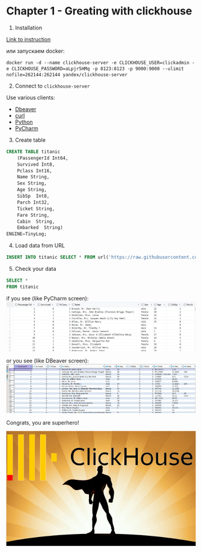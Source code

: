 # Chapter 1 - Greating with clickhouse

1. Installation

[Link to instruction]()

или запускаем docker:

```
docker run -d --name clickhouse-server -e CLICKHOUSE_USER=clickadmin -e CLICKHOUSE_PASSWORD=aLpjr5HMq -p 8123:8123 -p 9000:9000 --ulimit nofile=262144:262144 yandex/clickhouse-server
```

2. Connect to `clickhouse-server`

Use various clients:
- [Dbeaver](https://clickhouse.com/docs/en/integrations/dbeaver)
- [curl](https://clickhouse.com/docs/ru/interfaces/http)
- [Python](https://github.com/mymarilyn/clickhouse-driver)
- [PyCharm](https://www.jetbrains.com/help/pycharm/clickhouse.html#connect-to-clickhouse-database)

3. Create table

```sql
CREATE TABLE titanic 
    (PassengerId Int64, 
    Survived Int8, 
    Pclass Int16, 
    Name String, 
    Sex String, 
    Age String, 
    SibSp  Int8, 
    Parch Int32, 
    Ticket String, 
    Fare String, 
    Cabin  String, 
    Embarked  String)
ENGINE=TinyLog;
```

4. Load data from URL

```sql
INSERT INTO titanic SELECT * FROM url('https://raw.githubusercontent.com/dmitrii12334/clickhouse/main/titanic', CSVWithNames, 'PassengerId Int64, Survived Int8, Pclass Int16, Name String, Sex String, Age String, SibSp Int8, Parch Int32, Ticket String, Fare String, Cabin  String, Embarked  String');
```

5. Check your data

```sql
SELECT *
FROM titanic
```

if you see (like PyCharm screen):
![pycharm_click_test.png](..%2F..%2Fimg%2Fpycharm_click_test.png)

or you see (like DBeaver screen):
![dbeaver_click_test.png](..%2F..%2Fimg%2Fdbeaver_click_test.png)

Congrats, you are superhero!

![superhero-clickhouse.jpg](..%2F..%2Fimg%2Fsuperhero-clickhouse.jpg)
